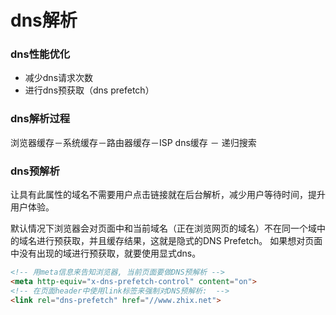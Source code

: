 # dns解析
### dns性能优化
- 减少dns请求次数
- 进行dns预获取（dns prefetch）

### dns解析过程
浏览器缓存－系统缓存－路由器缓存－ISP dns缓存 － 递归搜索

### dns预解析
让具有此属性的域名不需要用户点击链接就在后台解析，减少用户等待时间，提升用户体验。

默认情况下浏览器会对页面中和当前域名（正在浏览网页的域名）不在同一个域中的域名进行预获取，并且缓存结果，这就是隐式的DNS Prefetch。
如果想对页面中没有出现的域进行预获取，就要使用显式dns。

```html
<!-- 用meta信息来告知浏览器, 当前页面要做DNS预解析 -->
<meta http-equiv="x-dns-prefetch-control" content="on">
<!-- 在页面header中使用link标签来强制对DNS预解析:  -->
<link rel="dns-prefetch" href="//www.zhix.net">
```